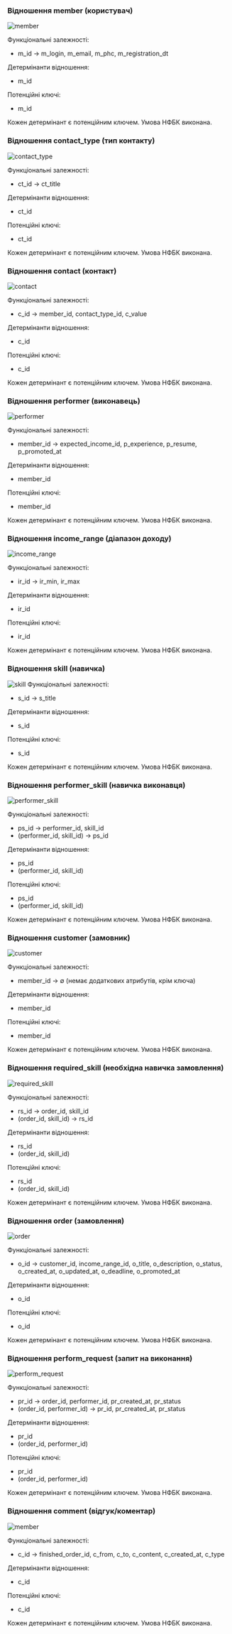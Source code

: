 ### Відношення member (користувач)
![member](./db/tables/member.png)

Функціональні залежності:
- m_id → m_login, m_email, m_phc, m_registration_dt  

Детермінанти відношення:
- m_id

Потенційні ключі:
- m_id

Кожен детермінант є потенційним ключем. Умова НФБК виконана.  

### Відношення contact_type (тип контакту)
![contact_type](./db/tables/contact_type.png)

Функціональні залежності:
- ct_id → ct_title  

Детермінанти відношення:
- ct_id

Потенційні ключі:
- ct_id

Кожен детермінант є потенційним ключем. Умова НФБК виконана.  

### Відношення contact (контакт)
![contact](./db/tables/contact.png)

Функціональні залежності:
- c_id → member_id, contact_type_id, c_value  

Детермінанти відношення:
- c_id

Потенційні ключі:
- c_id

Кожен детермінант є потенційним ключем. Умова НФБК виконана.  

### Відношення performer (виконавець)
![performer](./db/tables/performer.png)

Функціональні залежності:
- member_id → expected_income_id, p_experience, p_resume, p_promoted_at  

Детермінанти відношення:
- member_id

Потенційні ключі:
- member_id

Кожен детермінант є потенційним ключем. Умова НФБК виконана.  

### Відношення income_range (діапазон доходу)
![income_range](./db/tables/income_range.png)

Функціональні залежності:
- ir_id → ir_min, ir_max  

Детермінанти відношення:
- ir_id

Потенційні ключі:
- ir_id

Кожен детермінант є потенційним ключем. Умова НФБК виконана.  

### Відношення skill (навичка)
![skill](./db/tables/skill.png)
Функціональні залежності:
- s_id → s_title  

Детермінанти відношення:
- s_id

Потенційні ключі:
- s_id

Кожен детермінант є потенційним ключем. Умова НФБК виконана.  

### Відношення performer_skill (навичка виконавця)
![performer_skill](./db/tables/performer_skill.png)

Функціональні залежності:
- ps_id → performer_id, skill_id
- (performer_id, skill_id) → ps_id

Детермінанти відношення:
- ps_id
- (performer_id, skill_id)

Потенційні ключі:
- ps_id
- (performer_id, skill_id)

Кожен детермінант є потенційним ключем. Умова НФБК виконана.  

### Відношення customer (замовник)
![customer](./db/tables/customer.png)

Функціональні залежності:
- member_id → ∅ (немає додаткових атрибутів, крім ключа)

Детермінанти відношення:
- member_id

Потенційні ключі:
- member_id

Кожен детермінант є потенційним ключем. Умова НФБК виконана.  

### Відношення required_skill (необхідна навичка замовлення)
![required_skill](./db/tables/required_skill.png)

Функціональні залежності:
- rs_id → order_id, skill_id
- (order_id, skill_id) → rs_id

Детермінанти відношення:
- rs_id
- (order_id, skill_id)

Потенційні ключі:
- rs_id
- (order_id, skill_id)

Кожен детермінант є потенційним ключем. Умова НФБК виконана.  

### Відношення order (замовлення)
![order](./db/tables/order.png)

Функціональні залежності:
- o_id → customer_id, income_range_id, o_title, o_description, o_status, o_created_at, o_updated_at, o_deadline, o_promoted_at  

Детермінанти відношення:
- o_id

Потенційні ключі:
- o_id

Кожен детермінант є потенційним ключем. Умова НФБК виконана.  

### Відношення perform_request (запит на виконання)
![perform_request](./db/tables/perform_request.png)

Функціональні залежності:
- pr_id → order_id, performer_id, pr_created_at, pr_status  
- (order_id, performer_id) → pr_id, pr_created_at, pr_status  

Детермінанти відношення:
- pr_id
- (order_id, performer_id)

Потенційні ключі:
- pr_id
- (order_id, performer_id)

Кожен детермінант є потенційним ключем. Умова НФБК виконана.  

### Відношення comment (відгук/коментар)
![member](./db/tables/member.png)

Функціональні залежності:
- c_id → finished_order_id, c_from, c_to, c_content, c_created_at, c_type  

Детермінанти відношення:
- c_id

Потенційні ключі:
- c_id

Кожен детермінант є потенційним ключем. Умова НФБК виконана.  
